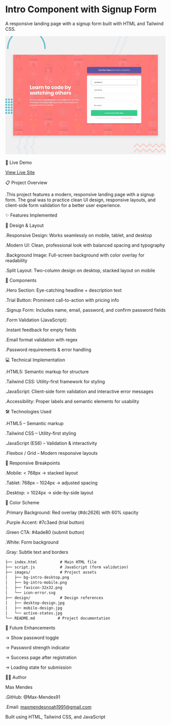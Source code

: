 # Intro Component with Signup Form

A responsive landing page with a signup form built with HTML and Tailwind CSS.

![Project Preview](preview.jpg)

🚀 Live Demo

[View Live Site](https://max-mendes91.github.io/intro-component-with-signup-form/)


📋 Project Overview

.This project features a modern, responsive landing page with a signup form. The goal was to practice clean UI design, responsive layouts, and client-side form validation for a better user experience.


✨ Features Implemented

🎨 Design & Layout

.Responsive Design: Works seamlessly on mobile, tablet, and desktop

.Modern UI: Clean, professional look with balanced spacing and typography

.Background Image: Full-screen background with color overlay for readability

.Split Layout: Two-column design on desktop, stacked layout on mobile


🎯 Components

.Hero Section: Eye-catching headline + description text

.Trial Button: Prominent call-to-action with pricing info

.Signup Form: Includes name, email, password, and confirm password fields

.Form Validation (JavaScript):

.Instant feedback for empty fields

.Email format validation with regex

.Password requirements & error handling


💻 Technical Implementation

.HTML5: Semantic markup for structure

.Tailwind CSS: Utility-first framework for styling

.JavaScript: Client-side form validation and interactive error messages

.Accessibility: Proper labels and semantic elements for usability


🛠️ Technologies Used

.HTML5 – Semantic markup

.Tailwind CSS – Utility-first styling

.JavaScript (ES6) – Validation & interactivity

.Flexbox / Grid – Modern responsive layouts


📱 Responsive Breakpoints

.Mobile: < 768px → stacked layout

.Tablet: 768px – 1024px → adjusted spacing

.Desktop: > 1024px → side-by-side layout


🎨 Color Scheme

.Primary Background: Red overlay (#dc2626) with 60% opacity

.Purple Accent: #7c3aed (trial button)

.Green CTA: #4ade80 (submit button)

.White: Form background

.Gray: Subtle text and borders

```
├── index.html          # Main HTML file
├── script.js           # JavaScript (form validation)
├── images/             # Project assets
│   ├── bg-intro-desktop.png
│   ├── bg-intro-mobile.png
│   ├── favicon-32x32.png
│   └── icon-error.svg
├── design/             # Design references
│   ├── desktop-design.jpg
│   ├── mobile-design.jpg
│   └── active-states.jpg
└── README.md          # Project documentation
```


🔮 Future Enhancements

 -> Show password toggle

 -> Password strength indicator

 -> Success page after registration

 -> Loading state for submission


👨‍💻 Author

Max Mendes

.GitHub: @Max-Mendes91

.Email: maxmendesnoah1991@gmail.com

Built using HTML, Tailwind CSS, and JavaScript
